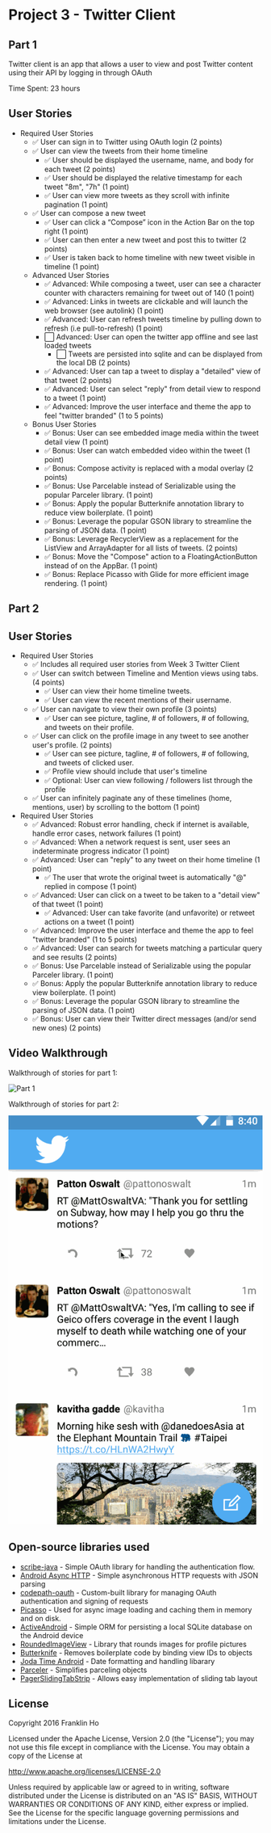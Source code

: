 # Project 3 - Twitter Client

## Part 1

Twitter client is an app that allows a user to view and post Twitter content using their API by logging in through OAuth

Time Spent: 23 hours

## User Stories

  * Required User Stories
	*  :white_check_mark: User can sign in to Twitter using OAuth login (2 points)
	*  :white_check_mark: User can view the tweets from their home timeline
		*  :white_check_mark: User should be displayed the username, name, and body for each tweet (2 points)
		*  :white_check_mark: User should be displayed the relative timestamp for each tweet "8m", "7h" (1 point)
		*  :white_check_mark: User can view more tweets as they scroll with infinite pagination (1 point)
	*  :white_check_mark: User can compose a new tweet
		*  :white_check_mark: User can click a “Compose” icon in the Action Bar on the top right (1 point)
		*  :white_check_mark: User can then enter a new tweet and post this to twitter (2 points)
		*  :white_check_mark: User is taken back to home timeline with new tweet visible in timeline (1 point)
	* Advanced User Stories
		*  :white_check_mark: Advanced: While composing a tweet, user can see a character counter with characters remaining for tweet out of 140 (1 point)
		*  :white_check_mark: Advanced: Links in tweets are clickable and will launch the web browser (see autolink) (1 point)
		*  :white_check_mark: Advanced: User can refresh tweets timeline by pulling down to refresh (i.e pull-to-refresh) (1 point)
		*  :white_large_square: Advanced: User can open the twitter app offline and see last loaded tweets
			*  :white_large_square: 	Tweets are persisted into sqlite and can be displayed from the local DB (2 points)
		*  :white_check_mark: Advanced: User can tap a tweet to display a "detailed" view of that tweet (2 points)
		*  :white_check_mark: Advanced: User can select "reply" from detail view to respond to a tweet (1 point)
		*  :white_check_mark: Advanced: Improve the user interface and theme the app to feel "twitter branded" (1 to 5 points)
	* Bonus User Stories
		*  :white_check_mark: Bonus: User can see embedded image media within the tweet detail view (1 point)
		*  :white_check_mark: Bonus: User can watch embedded video within the tweet (1 point)
		*  :white_check_mark: Bonus: Compose activity is replaced with a modal overlay (2 points)
		*  :white_check_mark: Bonus: Use Parcelable instead of Serializable using the popular Parceler library. (1 point)
		*  :white_check_mark: Bonus: Apply the popular Butterknife annotation library to reduce view boilerplate. (1 point)
		*  :white_check_mark: Bonus: Leverage the popular GSON library to streamline the parsing of JSON data. (1 point)
		*  :white_check_mark: Bonus: Leverage RecyclerView as a replacement for the ListView and ArrayAdapter for all lists of tweets. (2 points)
		*  :white_check_mark: Bonus: Move the "Compose" action to a FloatingActionButton instead of on the AppBar. (1 point)
		*  :white_check_mark: Bonus: Replace Picasso with Glide for more efficient image rendering. (1 point)

## Part 2
## User Stories

  * Required User Stories
	*  :white_check_mark: Includes all required user stories from Week 3 Twitter Client
	*  :white_check_mark: User can switch between Timeline and Mention views using tabs. (4 points)
		*  :white_check_mark: User can view their home timeline tweets.
		*  :white_check_mark: User can view the recent mentions of their username.
	*  :white_check_mark: User can navigate to view their own profile (3 points)
		*  :white_check_mark: User can see picture, tagline, # of followers, # of following, and tweets on their profile.
	*  :white_check_mark: User can click on the profile image in any tweet to see another user's profile. (2 points)
		*  :white_check_mark: User can see picture, tagline, # of followers, # of following, and tweets of clicked user.
		*  :white_check_mark: Profile view should include that user's timeline
		*  :white_check_mark: Optional: User can view following / followers list through the profile
	*  :white_check_mark: User can infinitely paginate any of these timelines (home, mentions, user) by scrolling to the bottom (1 point)
  * Required User Stories
	*  :white_check_mark: Advanced: Robust error handling, check if internet is available, handle error cases, network failures (1 point)
	*  :white_check_mark: Advanced: When a network request is sent, user sees an indeterminate progress indicator (1 point)
	*  :white_check_mark: Advanced: User can "reply" to any tweet on their home timeline (1 point)
		*  :white_check_mark: The user that wrote the original tweet is automatically "@" replied in compose (1 point)
	*  :white_check_mark: Advanced: User can click on a tweet to be taken to a "detail view" of that tweet (1 point)
		*  :white_check_mark: Advanced: User can take favorite (and unfavorite) or retweet actions on a tweet (1 point)
	*  :white_check_mark: Advanced: Improve the user interface and theme the app to feel "twitter branded" (1 to 5 points)
	*  :white_check_mark: Advanced: User can search for tweets matching a particular query and see results (2 points)
	*  :white_check_mark: Bonus: Use Parcelable instead of Serializable using the popular Parceler library. (1 point)
	*  :white_check_mark: Bonus: Apply the popular Butterknife annotation library to reduce view boilerplate. (1 point)
	*  :white_check_mark: Bonus: Leverage the popular GSON library to streamline the parsing of JSON data. (1 point)
	*  :white_check_mark: Bonus: User can view their Twitter direct messages (and/or send new ones) (2 points)

## Video Walkthrough 

Walkthrough of stories for part 1:

![Part 1](https://github.com/franklinho/twitter-client-android/blob/master/TwitterClientWalkThrough.gif)

Walkthrough of stories for part 2:

![Part 2](https://github.com/franklinho/twitter-client-android/blob/master/TwitterClientWalkThrough2.gif)


## Open-source libraries used

 * [scribe-java](https://github.com/fernandezpablo85/scribe-java) - Simple OAuth library for handling the authentication flow.
 * [Android Async HTTP](https://github.com/loopj/android-async-http) - Simple asynchronous HTTP requests with JSON parsing
 * [codepath-oauth](https://github.com/thecodepath/android-oauth-handler) - Custom-built library for managing OAuth authentication and signing of requests
 * [Picasso](https://github.com/square/picasso) - Used for async image loading and caching them in memory and on disk.
 * [ActiveAndroid](https://github.com/pardom/ActiveAndroid) - Simple ORM for persisting a local SQLite database on the Android device
 * [RoundedImageView](https://github.com/vinc3m1/RoundedImageView) - Library that rounds images for profile pictures
 * [Butterknife](http://jakewharton.github.io/butterknife/) - Removes boilerplate code by binding view IDs to objects
 * [Joda Time Android](https://github.com/dlew/joda-time-android) - Date formatting and handling libarary
 * [Parceler](https://github.com/johncarl81/parceler) - Simplifies parceling objects
 * [PagerSlidingTabStrip](https://github.com/astuetz/PagerSlidingTabStrip) - Allows easy implementation of sliding tab layout

## License

Copyright 2016 Franklin Ho

Licensed under the Apache License, Version 2.0 (the "License");
you may not use this file except in compliance with the License.
You may obtain a copy of the License at

http://www.apache.org/licenses/LICENSE-2.0

Unless required by applicable law or agreed to in writing, software
distributed under the License is distributed on an "AS IS" BASIS,
WITHOUT WARRANTIES OR CONDITIONS OF ANY KIND, either express or implied.
See the License for the specific language governing permissions and
limitations under the License.